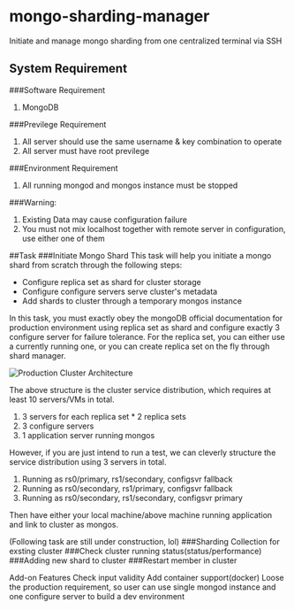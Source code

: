 # mongo-sharding-manager
Initiate and manage mongo sharding from one centralized terminal via SSH
<br>

## System Requirement
###Software Requirement
1. MongoDB

###Previlege Requirement
1. All server should use the same username & key combination to operate
2. All server must have root previlege

###Environment Requirement
1. All running mongod and mongos instance must be stopped

###Warning:
1. Existing Data may cause configuration failure
2. You must not mix localhost together with remote server in configuration, use either one of them
  
##Task
###Initiate Mongo Shard
This task will help you initiate a mongo shard from scratch through the following steps:
- Configure replica set as shard for cluster storage
- Configure configure servers serve cluster's metadata
- Add shards to cluster through a temporary mongos instance

In this task, you must exactly obey the mongoDB official documentation for production environment using replica set as shard and configure exactly 3 configure server for failure tolerance.
For the replica set, you can either use a currently running one, or you can create replica set on the fly through shard manager.

![Production Cluster Architecture](http://docs.mongodb.org/manual/_images/sharded-cluster-production-architecture.png)

The above structure is the cluster service distribution, which requires at least 10 servers/VMs in total.

1. 3 servers for each replica set * 2 replica sets
2. 3 configure servers
3. 1 application server running mongos

However, if you are just intend to run a test, we can cleverly structure the service distribution using 3 servers in total.

1. Running as rs0/primary, rs1/secondary, configsvr fallback
2. Running as rs0/secondary, rs1/primary, configsvr fallback
3. Running as rs0/secondary, rs1/secondary, configsvr primary

Then have either your local machine/above machine running application and link to cluster as mongos.

(Following task are still under construction, lol)
###Sharding Collection for exsting cluster
###Check cluster running status(status/performance)
###Adding new shard to cluster
###Restart member in cluster

Add-on Features
Check input validity
Add container support(docker)
Loose the production requirement, so user can use single mongod instance and one configure server to build a dev environment
